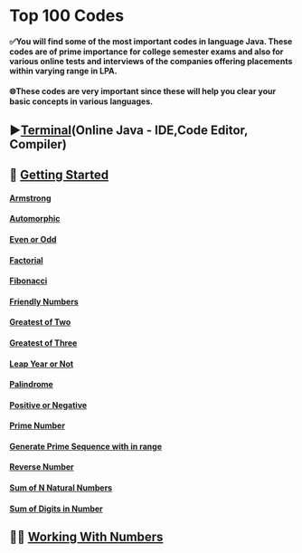 # Top 100 Codes

#### ✅You will find some of the most important codes in language Java. These codes are of prime importance for college semester exams and also for various online tests and interviews of the companies offering placements within varying range in LPA.</br>
#### 🌐These codes are very important since these will help you clear your basic concepts in various languages.

## ▶[Terminal](https://www.online-java.com/)(Online Java - IDE,Code Editor, Compiler)

## 🤔 [Getting Started](https://github.com/KanakamSasikalyan/top-100-codes/tree/main/Getting%20Started)

#### [Armstrong](https://github.com/KanakamSasikalyan/top-100-codes/tree/main/Getting%20Started/Armstrong.java)
#### [Automorphic](https://github.com/KanakamSasikalyan/top-100-codes/tree/main/Getting%20Started/Automorphic.java)
#### [Even or Odd](https://github.com/KanakamSasikalyan/top-100-codes/tree/main/Getting%20Started/Even_or_Odd.java)
#### [Factorial](https://github.com/KanakamSasikalyan/top-100-codes/tree/main/Getting%20Started/Factorial.java)
#### [Fibonacci](https://github.com/KanakamSasikalyan/top-100-codes/tree/main/Getting%20Started/Fibonacci.java)
#### [Friendly Numbers](https://github.com/KanakamSasikalyan/top-100-codes/tree/main/Getting%20Started/Friendly_Numbers.java)
#### [Greatest of Two](https://github.com/KanakamSasikalyan/top-100-codes/tree/main/Getting%20Started/Greatestof2.java)
#### [Greatest of Three](https://github.com/KanakamSasikalyan/top-100-codes/tree/main/Getting%20Started/Greatestof3.java)
#### [Leap Year or Not](https://github.com/KanakamSasikalyan/top-100-codes/tree/main/Getting%20Started/Leapyear.java)
#### [Palindrome](https://github.com/KanakamSasikalyan/top-100-codes/tree/main/Getting%20Started/Palindrome.java)
#### [Positive or Negative](https://github.com/KanakamSasikalyan/top-100-codes/tree/main/Getting%20Started/Pos_or_Neg.java)
#### [Prime Number](https://github.com/KanakamSasikalyan/top-100-codes/tree/main/Getting%20Started/Prime.java)
#### [Generate Prime Sequence with in range](https://github.com/KanakamSasikalyan/top-100-codes/tree/main/Getting%20Started/PrimeSeq.java)
#### [Reverse Number](https://github.com/KanakamSasikalyan/top-100-codes/tree/main/Getting%20Started/ReverseNumber.java)
#### [Sum of N Natural Numbers](https://github.com/KanakamSasikalyan/top-100-codes/tree/main/Getting%20Started/Sum_of_N.java)
#### [Sum of Digits in Number](https://github.com/KanakamSasikalyan/top-100-codes/tree/main/Getting%20Started/Sum_of_Digits.java)

## 👨‍💻 [Working With Numbers](https://github.com/KanakamSasikalyan/top-100-codes/tree/main/Working%20with%20Numbers)
